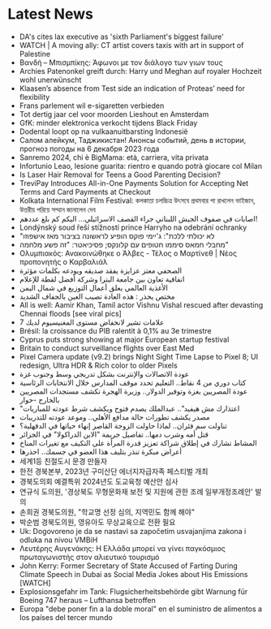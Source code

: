 # Latest News
-  DA's cites lax executive as 'sixth Parliament's biggest failure'
-  WATCH | A moving ally: CT artist covers taxis with art in support of Palestine
-  Βανδή – Μπισμπίκης: Άφωνοι με τον διάλογο των γιων τους
-  Archies Patenonkel greift durch: Harry und Meghan auf royaler Hochzeit wohl unerwünscht
-  Klaasen’s absence from Test side an indication of Proteas’ need for flexibility
-  Frans parlement wil e-sigaretten verbieden
-  Tot dertig jaar cel voor moorden Lieshout en Amsterdam
-  GfK: minder elektronica verkocht tijdens Black Friday
-  Dodental loopt op na vulkaanuitbarsting Indonesië
-  Салом алейкум, Таджикистан! Анонсы событий, день в истории, прогноз погоды на 6 декабря 2023 года
-  Sanremo 2024, chi è BigMama: età, carriera, vita privata
-  Infortunio Leao, lesione guarita: rientro e quando potrà giocare col Milan
-  Is Laser Hair Removal for Teens a Good Parenting Decision?
-  TreviPay Introduces All-in-One Payments Solution for Accepting Net Terms and Card Payments at Checkout
-  Kolkata International Film Festival: কলকাতা চলচ্চিত্র উৎসবে প্রথমবার পা রাখলেন ভাইজান, উত্তরীয় পরিয়ে সম্মান জানালেন দেব
-  اصابات في صفوف الجيش اللبناني جراء القصف الاسرائيلي... اليكم كم بلغ عددهم!
-  Londýnský soud řeší stížností prince Harryho na odebrání ochranky
-  "לא יכולתי ללכת": ג'יימי פוקס הופיע לראשונה בציבור מאז אישפוזו
-  מחבלי חמאס סיממו חטופים עם קלונקס; פסיכיאטר: "זה פשע מלחמה"
-  Ολυμπιακός: Ανακοινώθηκε ο Άλβες - Τέλος ο Μαρτίνεθ | Νέος προπονητής ο Καρβαλιάλ
-  الصحفي معتز عزايزة يفقد صديقه ويودعه بكلمات مؤثرة
-  اتفاقية تعاون بين جامعة البترا وشركة أفضل لقطة للإعلام
-  الأغذية العالمي يعلق أعمال التوزيع في شمال اليمن
-  مختص يحذر : هذه العادة تصيب العين بالجفاف الشديد
-  All is well: Aamir Khan, Tamil actor Vishnu Vishal rescued after devasting Chennai floods [see viral pics]
-  7 علامات تشير لانخفاض مستوى المغنيسيوم لديك
-  Brésil: la croissance du PIB ralentit à 0,1% au 3e trimestre
-  Cyprus puts strong showing at major European startup festival
-  Britain to conduct surveillance flights over East Med
-  Pixel Camera update (v9.2) brings Night Sight Time Lapse to Pixel 8; UI redesign, Ultra HDR & Rich color to older Pixels
-  عودة الاتصالات والإنترنت بشكل تدريجي وسط وجنوب غزة
-  كتاب دوري من 4 نقاط.. التعليم تحدد موقف المدارس خلال الانتخابات الرئاسية
-  عودة المصريين بغزة وتوفير الدولار.. وزيرة الهجرة تكشف مستجدات المصريين بالخارج -حوار
-  "اعتذارك مش هيفيد".. عبدالملك يصدم فتوح ويكشف شرط عودته للمباريات
-  مصدر يكشف تطورات حالة مدافع الأهلي.. وموعد عودته للتدريبات
-  تناولت سم فئران.. لماذا حاولت الزوجة القاصر إنهاء حياتها في الدقهلية؟
-  قتل أمه وشرب دمها.. تفاصيل جريمة "الابن الدراكولا" في الجزائر
-  المشاط تشارك في إطلاق شراكة تعزيز قدرة المرأة على التكيف مع تغيرات المناخ
-  أعراض مبكرة تنذر بتليف هذا العضو في جسمك.. احذرها
-  세계1등 친절도시 문경 만들자
-  한전 경북본부, 2023년 구미산단 에너지자급자족 페스티벌 개최
-  경북도의회 예결특위 2024년도 도교육청 예산안 심사
-  연규식 도의원, '경상북도 무형문화재 보전 및 지원에 관한 조례 일부개정조례안' 발의
-  손희권 경북도의원, "학교명 선정 심의, 지역민도 함께 해야"
-  박순범 경북도의원, 영유아도 무상교육으로 전환 필요
-  Uk: Dogovoreno je da se nastavi sa započetim usvajanjima zakona i odluka na nivou VMBiH
-  Λευτέρης Αυγενάκης: Η Ελλάδα μπορεί να γίνει παγκόσμιος πρωταγωνιστής στον αλιευτικό τουρισμό
-  John Kerry: Former Secretary of State Accused of Farting During Climate Speech in Dubai as Social Media Jokes about His Emissions [WATCH]
-  Explosionsgefahr im Tank: Flugsicherheitsbehörde gibt Warnung für Boeing 747 heraus – Lufthansa betroffen
-  Europa "debe poner fin a la doble moral" en el suministro de alimentos a los países del tercer mundo

